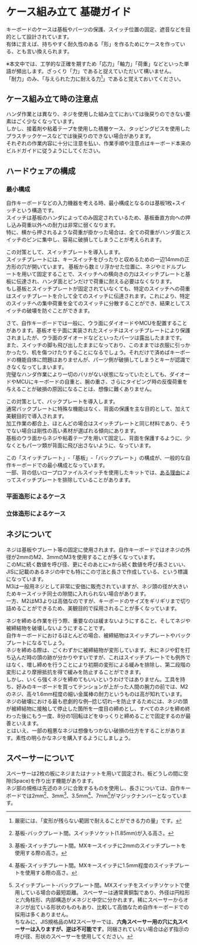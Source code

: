 # ケース組み立て 基礎ガイド
キーボードのケースは基板やパーツの保護、スイッチ位置の固定、遮音などを目的として設計されています。  
有体に言えば、持ちやすく耐久性のある「形」を作るためにケースを作っている、とも言い換えられます。  
  
※本文中では、工学的な正確を期すため「応力」「軸力」「荷重」などといった単語が頻出します。ざっくり「力」であると捉えていただいて構いません。  
「耐力」のみ、「与えられた力に耐える力[^1]」であると覚えておいてください。
[^1]:厳密には、「変形が残らない範囲で耐えることができる力の量」です。

## ケース組み立て時の注意点
ハンダ作業とは異なり、ネジを使用した組み立てにおいては後戻りのできない要素はごく少なくなっています。  
しかし、接着剤や粘着テープを使用した積層ケース、タッピングビスを使用したプラスチックケースなどでは後戻りのできない場合があります。  
それぞれの作業内容に十分に注意を払い、作業手順や注意点はキーボード本来のビルドガイドに従うようにしてください。

## ハードウェアの構成
### 最小構成
自作キーボードなどの入力機器を考える時、最小構成となるのは基板1枚+スイッチという構造です。  
スイッチは基板のハンダによってのみ固定されているため、基板垂直方向への押し込み荷重以外への耐力は非常に弱くなります。  
特に、横から押されるような荷重が掛かった場合は、全ての荷重がハンダ面とスイッチのピンに集中し、容易に破損してしまうことが考えられます。  

この対策として、スイッチプレートを導入します。  
スイッチプレートには、キースイッチをぴったりと収めるための一辺14mmの正方形の穴が開いています。
基板から数ミリ浮かせた位置に、ネジやミドルプレートを用いて固定することで、スイッチへの横向きの力はスイッチプレートと基板に伝達され、ハンダ面とピンだけで荷重に耐える必要はなくなります。  
もし基板とスイッチプレートが固定されていなくても、特定のスイッチへの荷重はスイッチプレートを介して全てのスイッチに伝達されます。これにより、特定のスイッチへの集中荷重を全てのスイッチに分散することができ、結果としてスイッチの破壊を防ぐことができます。  
  
さて、自作キーボードでは一般に、ウラ面にダイオードやMCUを配置することがあります。基板オモテ面に実装されたスイッチはスイッチプレートにより保護されましたが、ウラ面のダイオードなどといったパーツは露出したままです。  
また、スイッチの脚も飛び出したままになっており、このままでは衣服に引っかかったり、机を傷つけたりすることになるでしょう。それだけで済めばキーボードの機能自体に問題はありませんが、パーツ側が破損してしまうとキーが認識できなくなってしまいます。    
完璧なハンダ作業により一切のバリがない状態になっていたとしても、ダイオードやMCUにキーボードの自重と、腕の重さ、さらにタイピング時の反復荷重を与えることが破損の原因になることは、想像に難くありません。  
  
この対策として、バックプレートを導入します。  
通常バックプレートに特殊な機能はなく、背面の保護を主な目的として、加えて美観目的で導入されます。  
加工作業の都合上、ほとんどの場合はスイッチプレートと同じ材料であり、そうでない場合は剛性の高い素材が選ばれる傾向にあります。  
基板のウラ面からネジや粘着テープを用いて固定し、背面を保護するように、少なくともパーツ類が背面に飛び出さないように、なっています。  

この「スイッチプレート」-「基板」-「バックプレート」の構成が、一般的な自作キーボードでの最小構成となっています。  
一部、背の低いロープロファイルスイッチを使用したキットでは、[ある理由]()によってスイッチプレートを排除していることがあります。

### 平面造形によるケース

### 立体造形によるケース


## ネジについて
ネジは基板やプレート等の固定に使用されます。自作キーボードではオネジの外径が2mmのM2、3mmのM3を使用することが多くなっています。  
このMに続く数値を呼び径、更にそのあとに×から続く数値を呼び長さといい、JISに記載のあるネジの中でも特にこの寸法と長さで作成している、という標識になっています。  
M3は一般用ネジとして非常に安価に販売されていますが、ネジ頭の径が大きいためキースイッチ同士の隙間に入れられない場合があります。  
一方、M2はM3よりは高価なのですが、キーボードのサイズをギリギリまで切り詰めることができるため、美観目的で採用されることが多くなっています。  
  
ネジを締める作業を行う際、重要なのは緩まないようにすること、そしてネジや被締結物を破壊しないようにすることです。  
自作キーボードにおけるほとんどの場合、被締結物はスイッチプレートやバックプレートになるでしょう。  
ネジを締める際は、ごくわずかに被締結物が変形しています。木にネジや釘を打ち込んだ時の頭の跡が分かりやすいですが、これはスイッチプレートでも例外ではなく、増し締めを行うことにより初期の変形による緩みを排除し、第二段階の変形により摩擦抵抗を得て緩みを防止することができます。  
しかし、いくら強くネジを締めてもいいというわけではありません。工具を持ち、好みのキーボードを買ってテンションが上がった人間の腕力の前では、M2のネジ、高々1.6mm程度の細い金属棒の耐力というものは高が知れています。  
ネジの破壊における最も悲劇的な例─捻じ切れ─を防止するためには、ネジの頭が被締結物に接触して停止した箇所を一度目の締めとし、すべてのネジを締め終わった後にもう一度、8分の1回転ほどをゆっくりと締めることで固定するのが最善といえます。  
とはいえ、一部の粗悪なネジは想像もつかない破損の仕方をすることがあります。素性の明らかなネジを購入するようにしましょう。

## スペーサーについて
スペーサーは2枚の板にネジまたはナットを用いて固定され、板どうしの間に空隙(Space)を作り出す機能があります。  
ネジ部の規格は先述のネジに合致するものを使用し、長さについては、自作キーボードでは2mm[^2]、3mm[^3]、3.5mm[^4]、7mm[^5]がマジックナンバーとなっています。  
[^2]:基板-バックプレート間。スイッチソケット(1.85mm)が入る高さ。
[^3]:基板-スイッチプレート間。MXキースイッチに2mmのスイッチプレートを使用する際の高さ。
[^4]:基板-スイッチプレート間。MXキースイッチに1.5mm程度のスイッチプレートを使用する際の高さ。
[^5]:スイッチプレート-バックプレート間。MXスイッチをスイッチソケットで使用している場合の最短距離。
スペーサーは通常黄銅製であり、外径は円柱形と六角柱形、内部構造がメネジと中空に分かれます。稀にスペーサーからオネジが出ている形状のものもあり、比較して高価なため自作キーボードでの採用は多くありません。  
ちなみに、JIS規格品のM2スペーサーでは、**六角スペーサー用の穴に丸スペーサーは入りますが、逆は不可能です**。同梱されていない場合は必ず指示の呼び径、形状のスペーサーを使用してください。
